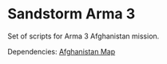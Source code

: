 # Sandstorm Arma 3
Set of scripts for Arma 3 Afghanistan mission.

Dependencies:
[Afghanistan Map](https://steamcommunity.com/sharedfiles/filedetails/?id=421620913)
